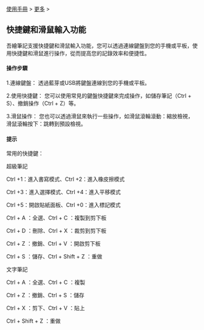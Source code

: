 [使用手冊](/dragonnest/drawnote/manual/zh-tw) > [更多](/dragonnest/drawnote/manual/zh-tw/more) >

快捷鍵和滑鼠輸入功能
---
吾繪筆記支援快捷鍵和滑鼠輸入功能，您可以透過連線鍵盤到您的手機或平板，使用快捷鍵和滑鼠進行操作，從而提高您的記錄效率和便捷性。

#### 操作步驟

1.連線鍵盤：
透過藍芽或USB將鍵盤連線到您的手機或平板。

2.使用快捷鍵：
您可以使用常見的鍵盤快捷鍵來完成操作，如儲存筆記（Ctrl + S）、撤銷操作（Ctrl + Z）等。

3.滑鼠操作：
您也可以透過滑鼠來執行一些操作，如滑鼠滾輪滾動：縮放檢視，滑鼠滾輪按下：跳轉到預設檢視。

#### 提示
常用的快捷鍵：

超級筆記

Ctrl +1：進入書寫模式、Ctrl +2：進入橡皮擦模式

Ctrl +3：進入選擇模式、Ctrl +4：進入平移模式

Ctrl +5：開啟貼紙面板、Ctrl +0：進入標記模式

Ctrl + A ：全選、Ctrl + C ：複製到剪下板

Ctrl + D ：刪除、Ctrl + X ：裁剪到剪下板

Ctrl + Z ：撤銷、Ctrl + V ：開啟剪下板

Ctrl + S ：儲存、Ctrl + Shift + Z ：重做

文字筆記

Ctrl + A ：全選、Ctrl + C ：複製

Ctrl + Z ：撤銷、Ctrl + S ：儲存

Ctrl + X ：剪下、Ctrl + V ：貼上

Ctrl + Shift + Z ：重做

